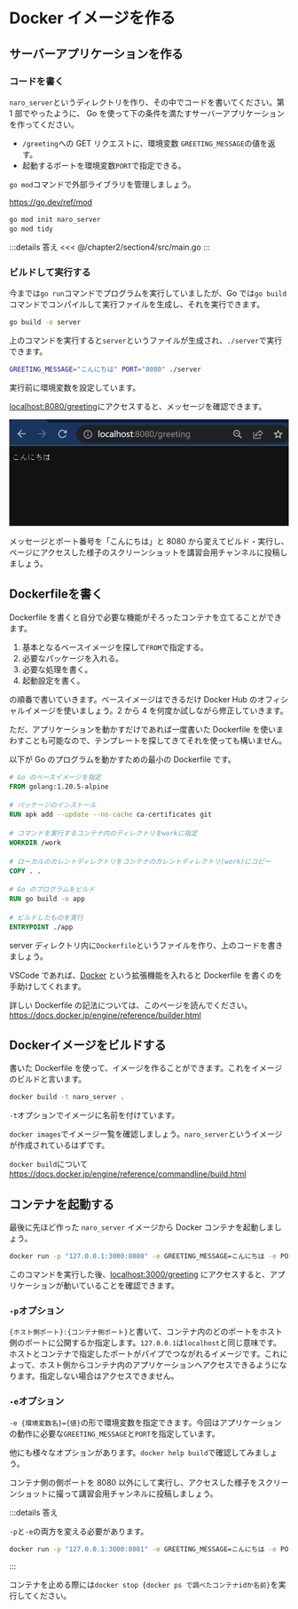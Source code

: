 # Docker イメージを作る

## サーバーアプリケーションを作る

### コードを書く

`naro_server`というディレクトリを作り、その中でコードを書いてください。第 1 部でやったように、 Go を使って下の条件を満たすサーバーアプリケーションを作ってください。

- `/greeting`への GET リクエストに、環境変数 `GREETING_MESSAGE`の値を返す。
- 起動するポートを環境変数`PORT`で指定できる。

`go mod`コマンドで外部ライブラリを管理しましょう。

https://go.dev/ref/mod

```sh
go mod init naro_server
go mod tidy
```

:::details 答え
<<< @/chapter2/section4/src/main.go
:::

### ビルドして実行する

今までは`go run`コマンドでプログラムを実行していましたが、Go では`go build`コマンドでコンパイルして実行ファイルを生成し、それを実行できます。

```sh
go build -o server
```

上のコマンドを実行すると`server`というファイルが生成され、`./server`で実行できます。

```sh
GREETING_MESSAGE="こんにちは" PORT="8080" ./server
```

実行前に環境変数を設定しています。

<a href="http://localhost:8080/greeting">localhost:8080/greeting</a>にアクセスすると、メッセージを確認できます。

![](images/greeting.png)

メッセージとポート番号を「こんにちは」と 8080 から変えてビルド・実行し、ページにアクセスした様子のスクリーンショットを講習会用チャンネルに投稿しましょう。

## Dockerfileを書く

Dockerfile を書くと自分で必要な機能がそろったコンテナを立てることができます。

1. 基本となるベースイメージを探して`FROM`で指定する。
2. 必要なパッケージを入れる。
3. 必要な処理を書く。
4. 起動設定を書く。

の順番で書いていきます。ベースイメージはできるだけ Docker Hub のオフィシャルイメージを使いましょう。2 から 4 を何度か試しながら修正していきます。

ただ、アプリケーションを動かすだけであれば一度書いた Dockerfile を使いまわすことも可能なので、テンプレートを探してきてそれを使っても構いません。

以下が Go のプログラムを動かすための最小の Dockerfile です。

```Dockerfile
# Go のベースイメージを指定
FROM golang:1.20.5-alpine

# パッケージのインストール
RUN apk add --update --no-cache ca-certificates git

# コマンドを実行するコンテナ内のディレクトリをworkに指定
WORKDIR /work

# ローカルのカレントディレクトリをコンテナのカレントディレクトリ(work)にコピー
COPY . .

# Go のプログラムをビルド
RUN go build -o app

# ビルドしたものを実行
ENTRYPOINT ./app
```

server ディレクトリ内に`Dockerfile`というファイルを作り、上のコードを書きましょう。

VSCode であれば、[Docker](https://marketplace.visualstudio.com/items?itemName=ms-azuretools.vscode-docker) という拡張機能を入れると Dockerfile を書くのを手助けしてくれます。

詳しい Dockerfile の記法については、このページを読んでください。
https://docs.docker.jp/engine/reference/builder.html

## Dockerイメージをビルドする

書いた Dockerfile を使って、イメージを作ることができます。これをイメージのビルドと言います。

```sh
docker build -t naro_server .
```

`-t`オプションでイメージに名前を付けています。

`docker images`でイメージ一覧を確認しましょう。`naro_server`というイメージが作成されているはずです。

`docker build`について https://docs.docker.jp/engine/reference/commandline/build.html

## コンテナを起動する

最後に先ほど作った `naro_server` イメージから Docker コンテナを起動しましょう。

```sh
docker run -p "127.0.0.1:3000:8080" -e GREETING_MESSAGE=こんにちは -e PORT=8080 naro_server
```

このコマンドを実行した後、<a href="http://localhost:3000/greeting">localhost:3000/greeting</a> にアクセスすると、アプリケーションが動いていることを確認できます。

### `-p`オプション

`{ホスト側ポート}:{コンテナ側ポート}`と書いて、コンテナ内のどのポートをホスト側のポートに公開するか指定します。`127.0.0.1`は`localhost`と同じ意味です。ホストとコンテナで指定したポートがパイプでつながれるイメージです。これによって、ホスト側からコンテナ内のアプリケーションへアクセスできるようになります。指定しない場合はアクセスできません。

### `-e`オプション

`-e {環境変数名}={値}`の形で環境変数を指定できます。今回はアプリケーションの動作に必要な`GREETING_MESSAGE`と`PORT`を指定しています。

他にも様々なオプションがあります。`docker help build`で確認してみましょう。

コンテナ側の側ポートを 8080 以外にして実行し、アクセスした様子をスクリーンショットに撮って講習会用チャンネルに投稿しましょう。

:::details 答え

`-p`と`-e`の両方を変える必要があります。

```sh
docker run -p "127.0.0.1:3000:8081" -e GREETING_MESSAGE=こんにちは -e PORT=8081 naro_server
```

:::

コンテナを止める際には`docker stop {docker ps で調べたコンテナidか名前}`を実行してください。

